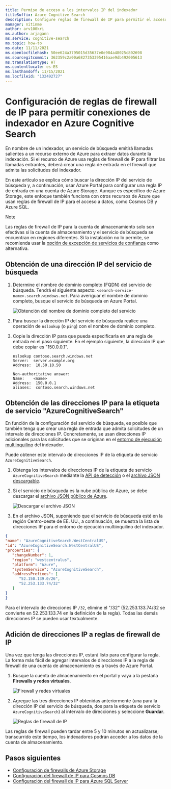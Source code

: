 ```yaml
---
title: Permiso de acceso a los intervalos IP del indexador
titleSuffix: Azure Cognitive Search
description: Configure reglas de firewall de IP para permitir el acceso a datos mediante un indexador de Azure Cognitive Search.
manager: nitinme
author: arv100kri
ms.author: arjagann
ms.service: cognitive-search
ms.topic: how-to
ms.date: 11/11/2021
ms.openlocfilehash: 50ee624a3795015d35637e0e984a48025c802698
ms.sourcegitcommit: 362359c2a00a6827353395416aae9db492005613
ms.translationtype: HT
ms.contentlocale: es-ES
ms.lasthandoff: 11/15/2021
ms.locfileid: "132492727"
---
```

# <a name="configure-ip-firewall-rules-to-allow-indexer-connections-in-azure-cognitive-search"></a>Configuración de reglas de firewall de IP para permitir conexiones de indexador en Azure Cognitive Search

En nombre de un indexador, un servicio de búsqueda emitirá llamadas salientes a un recurso externo de Azure para extraer datos durante la indexación. Si el recurso de Azure usa reglas de firewall de IP para filtrar las llamadas entrantes, deberá crear una regla de entrada en el firewall que admita las solicitudes del indexador.

En este artículo se explica cómo buscar la dirección IP del servicio de búsqueda y, a continuación, usar Azure Portal para configurar una regla IP de entrada en una cuenta de Azure Storage. Aunque es específico de Azure Storage, este enfoque también funciona con otros recursos de Azure que usan reglas de firewall de IP para el acceso a datos, como Cosmos DB y Azure SQL.

> [!NOTE]
> Las reglas de firewall de IP para la cuenta de almacenamiento solo son efectivas si la cuenta de almacenamiento y el servicio de búsqueda se encuentran en regiones diferentes. Si la instalación no lo permite, se recomienda usar la [opción de excepción de servicios de confianza](search-indexer-howto-access-trusted-service-exception.md) como alternativa.

## <a name="get-a-search-service-ip-address"></a>Obtención de una dirección IP del servicio de búsqueda

1. Determine el nombre de dominio completo (FQDN) del servicio de búsqueda. Tendrá el siguiente aspecto: `<search-service-name>.search.windows.net`. Para averiguar el nombre de dominio completo, busque el servicio de búsqueda en Azure Portal.

   ![Obtención del nombre de dominio completo del servicio](media\search-indexer-howto-secure-access\search-service-portal.png "Obtención del nombre de dominio completo del servicio")

1. Para buscar la dirección IP del servicio de búsqueda realice una operación de `nslookup` (o `ping`) con el nombre de dominio completo.

1. Copie la dirección IP para que pueda especificarla en una regla de entrada en el paso siguiente. En el ejemplo siguiente, la dirección IP que debe copiar es "150.0.0.1".

   ```azurepowershell
   nslookup contoso.search.windows.net
   Server:  server.example.org
   Address:  10.50.10.50
    
   Non-authoritative answer:
   Name:    <name>
   Address:  150.0.0.1
   aliases:  contoso.search.windows.net
   ```

## <a name="get-ip-addresses-for-azurecognitivesearch-service-tag"></a>Obtención de las direcciones IP para la etiqueta de servicio "AzureCognitiveSearch"

En función de la configuración del servicio de búsqueda, es posible que también tenga que crear una regla de entrada que admita solicitudes de un intervalo de direcciones IP. Concretamente, se usan direcciones IP adicionales para las solicitudes que se originan en el [entorno de ejecución multiinquilino](search-indexer-securing-resources.md#indexer-execution-environment) del indexador. 

Puede obtener este intervalo de direcciones IP de la etiqueta de servicio `AzureCognitiveSearch`.

1. Obtenga los intervalos de direcciones IP de la etiqueta de servicio `AzureCognitiveSearch` mediante la [API de detección](../virtual-network/service-tags-overview.md#use-the-service-tag-discovery-api) o el [archivo JSON descargable](../virtual-network/service-tags-overview.md#discover-service-tags-by-using-downloadable-json-files).

1. Si el servicio de búsqueda es la nube pública de Azure, se debe descargar el [archivo JSON público de Azure](https://www.microsoft.com/download/details.aspx?id=56519).

   ![Descargar el archivo JSON](media\search-indexer-howto-secure-access\service-tag.png "Descargar el archivo JSON")

1. En el archivo JSON, suponiendo que el servicio de búsqueda esté en la región Centro-oeste de EE. UU., a continuación, se muestra la lista de direcciones IP para el entorno de ejecución multiinquilino del indexador.

```json
{
"name": "AzureCognitiveSearch.WestCentralUS",
"id": "AzureCognitiveSearch.WestCentralUS",
"properties": {
   "changeNumber": 1,
   "region": "westcentralus",
   "platform": "Azure",
   "systemService": "AzureCognitiveSearch",
   "addressPrefixes": [
      "52.150.139.0/26",
      "52.253.133.74/32"
   ]
}
}
```

Para el intervalo de direcciones IP `/32`, elimine el "/32" (52.253.133.74/32 se convierte en 52.253.133.74 en la definición de la regla). Todas las demás direcciones IP se pueden usar textualmente.

## <a name="add-ip-addresses-to-ip-firewall-rules"></a>Adición de direcciones IP a reglas de firewall de IP

Una vez que tenga las direcciones IP, estará listo para configurar la regla. La forma más fácil de agregar intervalos de direcciones IP a la regla de firewall de una cuenta de almacenamiento es a través de Azure Portal. 

1. Busque la cuenta de almacenamiento en el portal y vaya a la pestaña **Firewalls y redes virtuales**.

   ![Firewall y redes virtuales](media\search-indexer-howto-secure-access\storage-firewall.png "Firewall y redes virtuales")

1. Agregue las tres direcciones IP obtenidas anteriormente (una para la dirección IP del servicio de búsqueda, dos para la etiqueta de servicio `AzureCognitiveSearch`) al intervalo de direcciones y seleccione **Guardar**.

   ![Reglas de firewall de IP](media\search-indexer-howto-secure-access\storage-firewall-ip.png "Reglas de firewall de IP")

Las reglas de firewall pueden tardar entre 5 y 10 minutos en actualizarse; transcurrido este tiempo, los indexadores podrán acceder a los datos de la cuenta de almacenamiento.

## <a name="next-steps"></a>Pasos siguientes

- [Configuración de firewalls de Azure Storage](../storage/common/storage-network-security.md)
- [Configuración del firewall de IP para Cosmos DB](../cosmos-db/how-to-configure-firewall.md)
- [Configuración del firewall de IP para Azure SQL Server](../azure-sql/database/firewall-configure.md)

